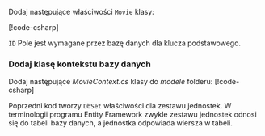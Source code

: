 Dodaj następujące właściwości `Movie` klasy:

[!code-csharp[](../../tutorials/razor-pages/razor-pages-start/sample/RazorPagesMovie/Models/MovieNoEF.cs?name=snippet_MovieNoEF)]

`ID` Pole jest wymagane przez bazę danych dla klucza podstawowego.

<a name="dc"></a>
### <a name="add-a-database-context-class"></a>Dodaj klasę kontekstu bazy danych

Dodaj następujące *MovieContext.cs* klasy do *modele* folderu: [!code-csharp[](../../tutorials/razor-pages/razor-pages-start/snapshot_sample/RazorPagesMovie/Models/MovieContext.cs)]

Poprzedni kod tworzy `DbSet` właściwości dla zestawu jednostek. W terminologii programu Entity Framework zwykle zestawu jednostek odnosi się do tabeli bazy danych, a jednostka odpowiada wiersza w tabeli.
